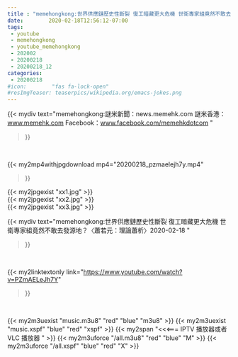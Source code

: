 ```yaml
---
title : "memehongkong:世界供應鏈歷史性斷裂 復工暗藏更大危機 世衛專家組竟然不敢去發源地？〈蕭若元：理論蕭析〉2020-02-18 "
date:        2020-02-18T12:56:12-07:00
tags:
 - youtube
 - memehongkong
 - youtube_memehongkong
 - 202002
 - 20200218
 - 20200218_12
categories:
 - 20200218
#icon:        "fas fa-lock-open"
#resImgTeaser: teaserpics/wikipedia.org/emacs-jokes.png
---
```


{{< mydiv text="memehongkong:謎米新聞：news.memehk.com 謎米香港： www.memehk.com Facebook：www.facebook.com/memehkdotcom "
>}}
<br>


{{< my2mp4withjpgdownload mp4="20200218_pzmaelejh7y.mp4"
>}}

{{< my2jpgexist "xx1.jpg" >}}<br>
{{< my2jpgexist "xx2.jpg" >}}<br>
{{< my2jpgexist "xx3.jpg" >}}<br>



{{< mydiv text="memehongkong:世界供應鏈歷史性斷裂 復工暗藏更大危機 世衛專家組竟然不敢去發源地？〈蕭若元：理論蕭析〉2020-02-18 "
>}}
<br>

{{< my2linktextonly link="https://www.youtube.com/watch?v=PZmAELeJh7Y"
>}}


<br>

{{< my2m3uexist "music.m3u8" "red"  "blue" "m3u8" >}} {{< my2m3uexist "music.xspf" "blue" "red"  "xspf" >}} {{< my2span "<<<=== IPTV 播放器或者 VLC 播放器 " >}} {{< my2m3uforce "/all.m3u8" "red"  "blue" "M" >}} {{< my2m3uforce "/all.xspf" "blue" "red"  "X" >}} 
